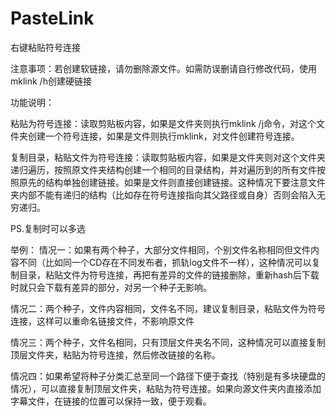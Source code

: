 # PasteLink
右键粘贴符号连接

注意事项：若创建软链接，请勿删除源文件。如需防误删请自行修改代码，使用mklink /h创建硬链接

功能说明：

粘贴为符号连接：读取剪贴板内容，如果是文件夹则执行mklink /j命令，对这个文件夹创建一个符号连接，如果是文件则执行mklink，对文件创建符号连接。

复制目录，粘贴文件为符号连接：读取剪贴板内容，如果是文件夹则对这个文件夹递归遍历，按照原文件夹结构创建一个相同的目录结构，并对遍历到的所有文件按照原先的结构单独创建链接。如果是文件则直接创建链接。这种情况下要注意文件夹内部不能有递归的结构（比如存在符号连接指向其父路径或自身）否则会陷入无穷递归。

PS.复制时可以多选



举例：
情况一：如果有两个种子，大部分文件相同，个别文件名称相同但文件内容不同（比如同一个CD存在不同发布者，抓轨log文件不一样），这种情况可以复制目录，粘贴文件为符号连接，再把有差异的文件的链接删除，重新hash后下载时就只会下载有差异的部分，对另一个种子无影响。

情况二：两个种子，文件内容相同，文件名不同，建议复制目录，粘贴文件为符号连接，这样可以重命名链接文件，不影响原文件

情况三：两个种子，文件名相同，只有顶层文件夹名不同，这种情况可以直接复制顶层文件夹，粘贴为符号连接，然后修改链接的名称。

情况四：如果希望将种子分类汇总至同一个路径下便于查找（特别是有多块硬盘的情况），可以直接复制顶层文件夹，粘贴为符号连接。如果向源文件夹内直接添加字幕文件，在链接的位置可以保持一致，便于观看。
